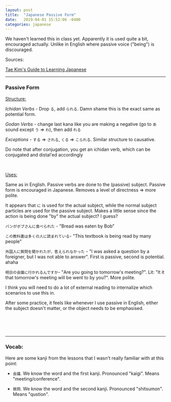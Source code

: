 ```yaml
---
layout: post
title:  "Japanese Passive Form"
date:   2019-04-01 15:52:06 -0400
categories: japanese
---
```


We haven't learned this in class yet. Apparently it is used quite a bit, encouraged actually. Unlike in English where passive voice ("being") is discouraged.

Sources:

<a href="http://www.guidetojapanese.org/learn/grammar/causepass">Tae Kim's Guide to Learning Japanese</a>

<hr />
<h3>Passive Form</h3>

<u>Structure:</u>

<i>Ichidan Verbs</i> - Drop `る`, add `られる`. Damn shame this is the exact same as potential form.

<i>Godan Verbs</i> - change last kana like you are making a negative (go to `あ` sound except `う` => `わ`), then add `れる`

<i>Exceptions</i> - `する` => `される`, `くる` => `こられる`. Similar structure to causative.

Do note that after conjugation, you get an ichidan verb, which can be conjugated and distal'ed accordingly

<br />

<u>Uses:</u> 

Same as in English. Passive verbs are done to the (passive) subject. Passive form is encouraged in Japanese. Removes a level of directness => more polite. 

It appears that `に` is used for the actual subject, while the normal subject particles are used for the passive subject. Makes a little sense since the action is being done "by" the actual subject? I guess?

`パンがボブさんに食べられた` - "Bread was eaten by Bob"

`この教科書は多くの人に読まれている`- "This textbook is being read by many people"

`外国人に質問を聞かれたが、答えられなかった` - "I was asked a question by a foreigner, but I was not able to answer". First is passive, second is potential. ahaha

`明日の会議に行かれるんですか`- "Are you going to tomorrow's meeting?". Lit: "It it that tomorrow's meeting will be went to by you?". More polite.

I think you will need to do a lot of external reading to internalize which scenarios to use this in.

After some practice, it feels like whenever I use passive in English, either the subject doesn't matter, or the object needs to be emphasised.


<br />
<br />
<br />

<hr />
<h3>Vocab:</h3>

Here are some kanji from the lessons that I wasn't really familiar with at this point:

- `会議`. We know the word and the first kanji. Pronounced "kaigi". Means "meeting/conference".

- `質問`. We know the word and the second kanji. Pronounced "shitsumon". Means "qustion".


